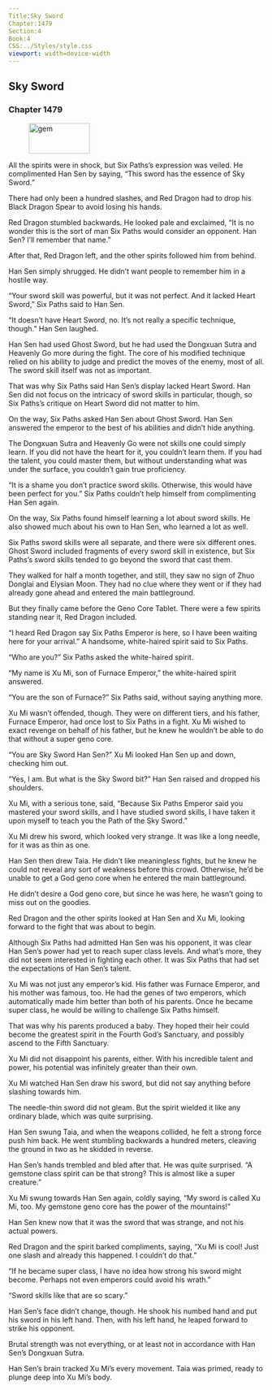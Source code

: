 ```yaml
---
Title:Sky Sword 
Chapter:1479 
Section:4 
Book:4 
CSS:../Styles/style.css 
viewport: width=device-width
---
```

  
## Sky Sword
### Chapter 1479
  
<figure>
	<img src="../Images/gem.gif" alt="gem" id="gem" width="120" height="60" />
</figure>
  

  
All the spirits were in shock, but Six Paths’s expression was veiled. He complimented Han Sen by saying, “This sword has the essence of Sky Sword.”

There had only been a hundred slashes, and Red Dragon had to drop his Black Dragon Spear to avoid losing his hands.

Red Dragon stumbled backwards. He looked pale and exclaimed, “It is no wonder this is the sort of man Six Paths would consider an opponent. Han Sen? I’ll remember that name.”

After that, Red Dragon left, and the other spirits followed him from behind.

Han Sen simply shrugged. He didn’t want people to remember him in a hostile way.

“Your sword skill was powerful, but it was not perfect. And it lacked Heart Sword,” Six Paths said to Han Sen.

“It doesn’t have Heart Sword, no. It’s not really a specific technique, though.” Han Sen laughed.

Han Sen had used Ghost Sword, but he had used the Dongxuan Sutra and Heavenly Go more during the fight. The core of his modified technique relied on his ability to judge and predict the moves of the enemy, most of all. The sword skill itself was not as important.

That was why Six Paths said Han Sen’s display lacked Heart Sword. Han Sen did not focus on the intricacy of sword skills in particular, though, so Six Paths’s critique on Heart Sword did not matter to him.

On the way, Six Paths asked Han Sen about Ghost Sword. Han Sen answered the emperor to the best of his abilities and didn’t hide anything.

The Dongxuan Sutra and Heavenly Go were not skills one could simply learn. If you did not have the heart for it, you couldn’t learn them. If you had the talent, you could master them, but without understanding what was under the surface, you couldn’t gain true proficiency.

“It is a shame you don’t practice sword skills. Otherwise, this would have been perfect for you.” Six Paths couldn’t help himself from complimenting Han Sen again.

On the way, Six Paths found himself learning a lot about sword skills. He also showed much about his own to Han Sen, who learned a lot as well.

Six Paths sword skills were all separate, and there were six different ones. Ghost Sword included fragments of every sword skill in existence, but Six Paths’s sword skills tended to go beyond the sword that cast them.

They walked for half a month together, and still, they saw no sign of Zhuo Donglai and Elysian Moon. They had no clue where they went or if they had already gone ahead and entered the main battleground.

But they finally came before the Geno Core Tablet. There were a few spirits standing near it, Red Dragon included.

“I heard Red Dragon say Six Paths Emperor is here, so I have been waiting here for your arrival.” A handsome, white-haired spirit said to Six Paths.

“Who are you?” Six Paths asked the white-haired spirit.

“My name is Xu Mi, son of Furnace Emperor,” the white-haired spirit answered.

“You are the son of Furnace?” Six Paths said, without saying anything more.

Xu Mi wasn’t offended, though. They were on different tiers, and his father, Furnace Emperor, had once lost to Six Paths in a fight. Xu Mi wished to exact revenge on behalf of his father, but he knew he wouldn’t be able to do that without a super geno core.

“You are Sky Sword Han Sen?” Xu Mi looked Han Sen up and down, checking him out.

“Yes, I am. But what is the Sky Sword bit?” Han Sen raised and dropped his shoulders.

Xu Mi, with a serious tone, said, “Because Six Paths Emperor said you mastered your sword skills, and I have studied sword skills, I have taken it upon myself to teach you the Path of the Sky Sword.”

Xu Mi drew his sword, which looked very strange. It was like a long needle, for it was as thin as one.

Han Sen then drew Taia. He didn’t like meaningless fights, but he knew he could not reveal any sort of weakness before this crowd. Otherwise, he’d be unable to get a God geno core when he entered the main battleground.

He didn’t desire a God geno core, but since he was here, he wasn’t going to miss out on the goodies.

Red Dragon and the other spirits looked at Han Sen and Xu Mi, looking forward to the fight that was about to begin.

Although Six Paths had admitted Han Sen was his opponent, it was clear Han Sen’s power had yet to reach super class levels. And what’s more, they did not seem interested in fighting each other. It was Six Paths that had set the expectations of Han Sen’s talent.

Xu Mi was not just any emperor’s kid. His father was Furnace Emperor, and his mother was famous, too. He had the genes of two emperors, which automatically made him better than both of his parents. Once he became super class, he would be willing to challenge Six Paths himself.

That was why his parents produced a baby. They hoped their heir could become the greatest spirit in the Fourth God’s Sanctuary, and possibly ascend to the Fifth Sanctuary.

Xu Mi did not disappoint his parents, either. With his incredible talent and power, his potential was infinitely greater than their own.

Xu Mi watched Han Sen draw his sword, but did not say anything before slashing towards him.

The needle-thin sword did not gleam. But the spirit wielded it like any ordinary blade, which was quite surprising.

Han Sen swung Taia, and when the weapons collided, he felt a strong force push him back. He went stumbling backwards a hundred meters, cleaving the ground in two as he skidded in reverse.

Han Sen’s hands trembled and bled after that. He was quite surprised. “A gemstone class spirit can be that strong? This is almost like a super creature.”

Xu Mi swung towards Han Sen again, coldly saying, “My sword is called Xu Mi, too. My gemstone geno core has the power of the mountains!”

Han Sen knew now that it was the sword that was strange, and not his actual powers.

Red Dragon and the spirit barked compliments, saying, “Xu Mi is cool! Just one slash and already this happened. I couldn’t do that.”

“If he became super class, I have no idea how strong his sword might become. Perhaps not even emperors could avoid his wrath.”

“Sword skills like that are so scary.”

Han Sen’s face didn’t change, though. He shook his numbed hand and put his sword in his left hand. Then, with his left hand, he leaped forward to strike his opponent.

Brutal strength was not everything, or at least not in accordance with Han Sen’s Dongxuan Sutra.

Han Sen’s brain tracked Xu Mi’s every movement. Taia was primed, ready to plunge deep into Xu Mi’s body.